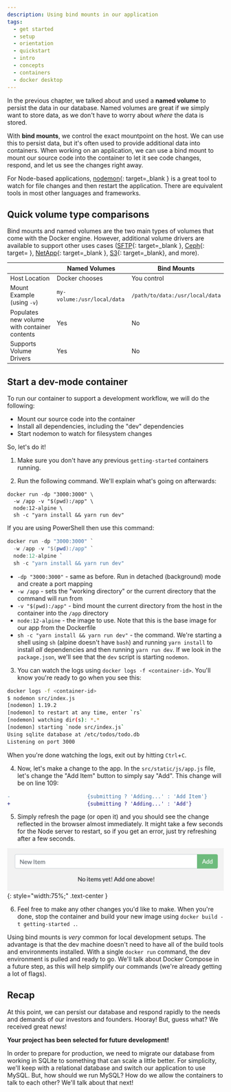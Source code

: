 ```yaml
---
description: Using bind mounts in our application
tags:
  - get started
  - setup
  - orientation
  - quickstart
  - intro
  - concepts
  - containers
  - docker desktop
---
```


In the previous chapter, we talked about and used a **named volume** to persist
the data in our database. Named volumes are great if we simply want to store
data, as we don't have to worry about _where_ the data is stored.

With **bind mounts**, we control the exact mountpoint on the host. We can use
this to persist data, but it's often used to provide additional data into
containers. When working on an application, we can use a bind mount to mount
our source code into the container to let it see code changes, respond, and let
us see the changes right away.

For Node-based applications, [nodemon](https://npmjs.com/package/nodemon){: target=_blank }
is a great tool to watch for file changes and then restart the application.
There are equivalent tools in most other languages and frameworks.

## Quick volume type comparisons

Bind mounts and named volumes are the two main types of volumes that come with
the Docker engine. However, additional volume drivers are available to support
other uses cases ([SFTP](https://github.com/vieux/docker-volume-sshfs){: target=_blank },
[Ceph](https://ceph.com/geen-categorie/getting-started-with-the-docker-rbd-volume-plugin/){: target= },
[NetApp](https://netappdvp.readthedocs.io/en/stable/){: target=_blank },
[S3](https://github.com/elementar/docker-s3-volume){: target=_blank}, and more).

|   | Named Volumes | Bind Mounts |
| - | ------------- | ----------- |
| Host Location | Docker chooses | You control |
| Mount Example (using `-v`) | `my-volume:/usr/local/data` | `/path/to/data:/usr/local/data` |
| Populates new volume with container contents | Yes | No |
| Supports Volume Drivers | Yes | No |

## Start a dev-mode container

To run our container to support a development workflow, we will do the following:

- Mount our source code into the container
- Install all dependencies, including the "dev" dependencies
- Start nodemon to watch for filesystem changes

So, let's do it!

1. Make sure you don't have any previous `getting-started` containers running.

2. Run the following command. We'll explain what's going on afterwards:

```shell
docker run -dp "3000:3000" \
  -w /app -v "$(pwd):/app" \
  node:12-alpine \
  sh -c "yarn install && yarn run dev"
```

If you are using PowerShell then use this command:

```powershell
docker run -dp "3000:3000" `
  -w /app -v "$(pwd):/app" `
  node:12-alpine `
  sh -c "yarn install && yarn run dev"
```

- `-dp "3000:3000"` - same as before. Run in detached (background) mode and create
a port mapping
- `-w /app` - sets the "working directory" or the current directory that the
command will run from
- `-v "$(pwd):/app"` - bind mount the current directory from the host in the
container into the `/app` directory
- `node:12-alpine` - the image to use. Note that this is the base image for
our app from the Dockerfile
- `sh -c "yarn install && yarn run dev"` - the command. We're starting a shell
using `sh` (alpine doesn't have `bash`) and running `yarn install` to install
_all_ dependencies and then running `yarn run dev`. If we look in the
`package.json`, we'll see that the `dev` script is starting `nodemon`.

3. You can watch the logs using `docker logs -f <container-id>`. You'll know
you're ready to go when you see this:

```bash
docker logs -f <container-id>
$ nodemon src/index.js
[nodemon] 1.19.2
[nodemon] to restart at any time, enter `rs`
[nodemon] watching dir(s): *.*
[nodemon] starting `node src/index.js`
Using sqlite database at /etc/todos/todo.db
Listening on port 3000
```

When you're done watching the logs, exit out by hitting `Ctrl`+`C`.

4. Now, let's make a change to the app. In the `src/static/js/app.js` file,
let's change the "Add Item" button to simply say "Add". This change will be on
line 109:

```diff
-                         {submitting ? 'Adding...' : 'Add Item'}
+                         {submitting ? 'Adding...' : 'Add'}
```

5. Simply refresh the page (or open it) and you should see the change reflected
in the browser almost immediately. It might take a few seconds for the Node
server to restart, so if you get an error, just try refreshing after a few seconds.

![Screenshot of updated label for Add button](../assets/images/get-started/updated-add-button.png){: style="width:75%;" .text-center }

6. Feel free to make any other changes you'd like to make. When you're done,
stop the container and build your new image using `docker build -t getting-started .`.

Using bind mounts is _very_ common for local development setups. The advantage
is that the dev machine doesn't need to have all of the build tools and
environments installed. With a single `docker run` command, the dev environment
is pulled and ready to go. We'll talk about Docker Compose in a future step, as
this will help simplify our commands (we're already getting a lot of flags).

## Recap

At this point, we can persist our database and respond rapidly to the needs and
demands of our investors and founders. Hooray! But, guess what? We received
great news!

**Your project has been selected for future development!**

In order to prepare for production, we need to migrate our database from
working in SQLite to something that can scale a little better. For simplicity,
we'll keep with a relational database and switch our application to use MySQL.
But, how should we run MySQL? How do we allow the containers to talk to each
other? We'll talk about that next!
